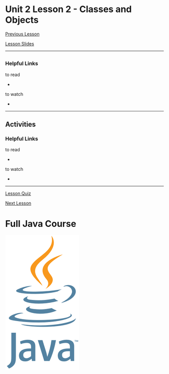 # Unit 2 Lesson 2 - Classes and Objects

[Previous Lesson](https://github.com/Kevin-Lago/java-course-guide/tree/master/unit_2_understanding_java/lesson_1_object_oriented_programming#unit-2-lesson-1---object-oriented-programming)

[Lesson Slides](https://docs.google.com/presentation/d/1P6-k_um60hChNPXZs1eVUf2DVYaTGne0iT6e6s1l6iA/edit?usp=sharing)

---
##

### Helpful Links

to read

- []()

to watch

- []()

---
## Activities

### Helpful Links

to read

- []()

to watch

- []()

---

[Lesson Quiz]()

[Next Lesson](https://github.com/Kevin-Lago/java-course-guide/tree/master/unit_2_understanding_java/lesson_3_memory_management#unit-2-lesson-3---memory-management)

# Full Java Course

<a href="https://github.com/Kevin-Lago/Java-Course-Guide">
	<img src="../../java_logo.png" />
</a>

